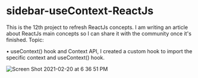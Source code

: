 # sidebar-useContext-ReactJs

This is the 12th project to refresh ReactJs concepts. I am writing an article about ReactJs main concepts so I can share it with the community once it's finished.
Topic:

• useContext() hook and Context API, I created a custom hook to import the specific context and useContext() hook.



![Screen Shot 2021-02-20 at 6 36 51 PM](https://user-images.githubusercontent.com/60779542/108599580-6ff71e00-73ab-11eb-997d-693d6d2ee997.png)
